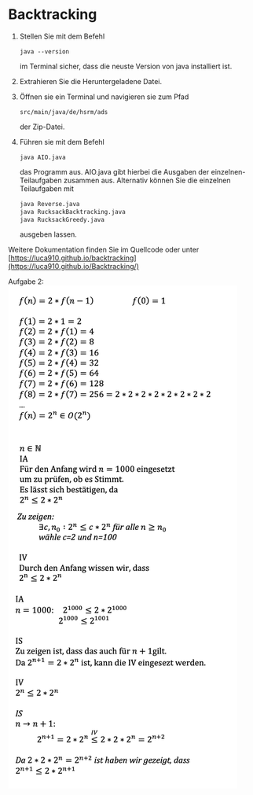 # Backtracking

1. Stellen Sie mit dem Befehl
   ```
   java --version
   ```
   im Terminal sicher, dass die neuste Version von java installiert ist.
4. Extrahieren Sie die Heruntergeladene Datei.
5. Öffnen sie ein Terminal und navigieren sie zum Pfad 
   ```
   src/main/java/de/hsrm/ads
   ```
   der Zip-Datei.
   
7. Führen sie mit dem Befehl 
   ```
   java AIO.java
   ```
   das Programm aus.
   AIO.java gibt hierbei die Ausgaben der einzelnen-Teilaufgaben zusammen aus.
   Alternativ können Sie die einzelnen Teilaufgaben mit 
   ```
   java Reverse.java
   java RucksackBacktracking.java
   java RucksackGreedy.java
   ```
   ausgeben lassen.

Weitere Dokumentation finden Sie im Quellcode oder unter [https://luca910.github.io/backtracking](https://luca910.github.io/Backtracking/)

Aufgabe 2:
![Aufgabe 2](https://github.com/luca910/Backtracking/blob/master/A2.png?raw=true)
